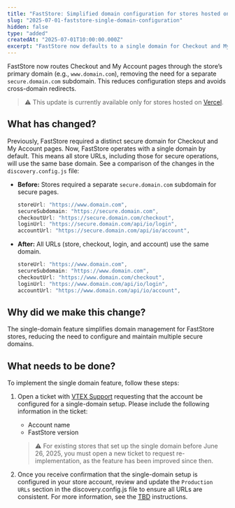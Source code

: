 ```yaml
---
title: "FastStore: Simplified domain configuration for stores hosted on Vercel"
slug: "2025-07-01-faststore-single-domain-configuration"
hidden: false
type: "added"
createdAt: "2025-07-01T10:00:00.000Z"  
excerpt: "FastStore now defaults to a single domain for Checkout and My Account pages, simplifying domain management to configure a separate secure subdomain."
---
```


FastStore now routes Checkout and My Account pages through the store’s primary domain (e.g., `www.domain.com`), removing the need for a separate `secure.domain.com` subdomain. This reduces configuration steps and avoids cross-domain redirects.

> ⚠️ This update is currently available only for stores hosted on [Vercel](https://vercel.com/).

## What has changed?

Previously, FastStore required a distinct secure domain for Checkout and My Account pages. Now, FastStore operates with a single domain by default. This means all store URLs, including those for secure operations, will use the same base domain. See a comparison of the changes in the `discovery.config.js` file:

- **Before:** Stores required a separate `secure.domain.com` subdomain for secure pages.

    ```js
    storeUrl: "https://www.domain.com",
    secureSubdomain: "https://secure.domain.com",
    checkoutUrl: "https://secure.domain.com/checkout",
    loginUrl: "https://secure.domain.com/api/io/login",
    accountUrl: "https://secure.domain.com/api/io/account",
    ```

- **After:** All URLs (store, checkout, login, and account) use the same domain.

    ```js
    storeUrl: "https://www.domain.com",
    secureSubdomain: "https://www.domain.com",
    checkoutUrl: "https://www.domain.com/checkout",
    loginUrl: "https://www.domain.com/api/io/login",
    accountUrl: "https://www.domain.com/api/io/account",
    ```

## Why did we make this change?

The single-domain feature simplifies domain management for FastStore stores, reducing the need to configure and maintain multiple secure domains.

## What needs to be done?

To implement the single domain feature, follow these steps:

1. Open a ticket with [VTEX Support](https://help.vtex.com/en/support) requesting that the account be configured for a single-domain setup. Please include the following information in the ticket:

   - Account name
   - FastStore version

    > ⚠️ For existing stores that set up the single domain before June 26, 2025, you must open a new ticket to request re-implementation, as the feature has been improved since then.

2. Once you receive confirmation that the single-domain setup is configured in your store account, review and update the `Production URLs` section in the discovery.config.js file to ensure all URLs are consistent. For more information, see the [TBD](/tbd) instructions.
